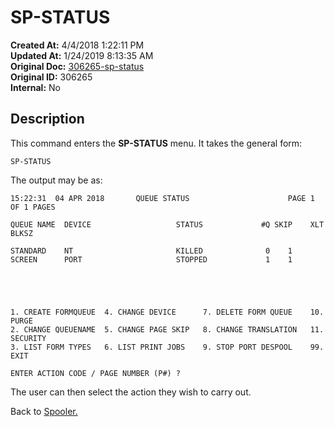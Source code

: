 # SP-STATUS

**Created At:** 4/4/2018 1:22:11 PM  
**Updated At:** 1/24/2019 8:13:35 AM  
**Original Doc:** [306265-sp-status](https://docs.jbase.com/44205-spooler/306265-sp-status)  
**Original ID:** 306265  
**Internal:** No  


## Description 

This command enters the **SP-STATUS** menu. It takes the general form:

```
SP-STATUS
```

The output may be as:

```
15:22:31  04 APR 2018       QUEUE STATUS                      PAGE 1 OF 1 PAGES

QUEUE NAME  DEVICE                   STATUS             #Q SKIP    XLT    BLKSZ

STANDARD    NT                       KILLED              0    1
SCREEN      PORT                     STOPPED             1    1





1. CREATE FORMQUEUE  4. CHANGE DEVICE      7. DELETE FORM QUEUE    10. PURGE
2. CHANGE QUEUENAME  5. CHANGE PAGE SKIP   8. CHANGE TRANSLATION   11. SECURITY
3. LIST FORM TYPES   6. LIST PRINT JOBS    9. STOP PORT DESPOOL    99. EXIT

ENTER ACTION CODE / PAGE NUMBER (P#) ?
```

The user can then select the action they wish to carry out.



Back to [Spooler.](./../jbase-spooler)
